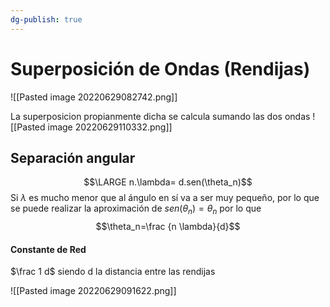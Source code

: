```yaml
---
dg-publish: true
---
```

# Superposición de Ondas (Rendijas)
![[Pasted image 20220629082742.png]]

La superposicion propianmente dicha se calcula sumando las dos ondas
![[Pasted image 20220629110332.png]]

## Separación angular
$$\LARGE n.\lambda= d.sen(\theta_n)$$ Si $\lambda$ es mucho menor que al ángulo en sí va a ser muy pequeño, por lo que se puede realizar la aproximación de $sen(\theta_n) = \theta_n$ por lo que
$$\theta_n=\frac {n \lambda}{d}$$

#### Constante de Red
$\frac 1 d$ siendo d la distancia entre las rendijas



![[Pasted image 20220629091622.png]]